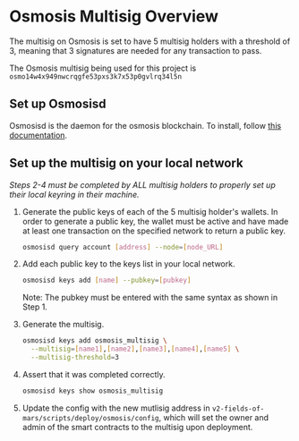 # Osmosis Multisig Overview

The multisig on Osmosis is set to have 5 multisig holders with a threshold of 3, meaning that 3 signatures are needed for any transaction to pass.

The Osmosis multisig being used for this project is `osmo14w4x949nwcrqgfe53pxs3k7x53p0gvlrq34l5n`

## Set up Osmosisd

Osmosisd is the daemon for the osmosis blockchain. To install, follow [this documentation](https://docs.osmosis.zone/osmosis-core/osmosisd/).

## Set up the multisig on your local network

_Steps 2-4 must be completed by ALL multisig holders to properly set up their local keyring in their machine._

1. Generate the public keys of each of the 5 multisig holder's wallets. In order to generate a public key, the wallet must be active and have made at least one transaction on the specified network to return a public key.

   ```bash
   osmosisd query account [address] --node=[node_URL]
   ```

2. Add each public key to the keys list in your local network.

   ```bash
   osmosisd keys add [name] --pubkey=[pubkey]
   ```

   Note: The pubkey must be entered with the same syntax as shown in Step 1.

3. Generate the multisig.

   ```bash
   osmosisd keys add osmosis_multisig \
     --multisig=[name1],[name2],[name3],[name4],[name5] \
     --multisig-threshold=3
   ```

4. Assert that it was completed correctly.

   ```bash
   osmosisd keys show osmosis_multisig
   ```

5. Update the config with the new mutlisig address in `v2-fields-of-mars/scripts/deploy/osmosis/config`, which will set the owner and admin of the smart contracts to the multisig upon deployment.
